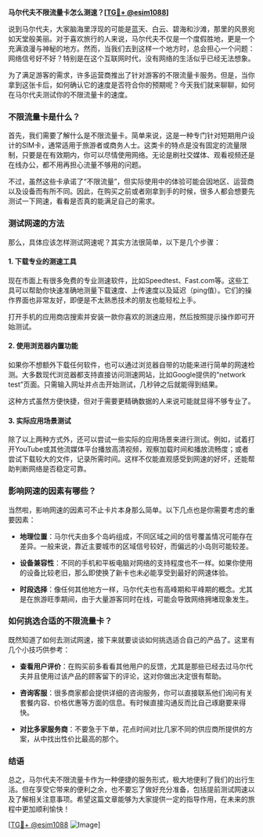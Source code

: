 **马尔代夫不限流量卡怎么测速？[[TG💪+ @esim1088](https://t.me/s/esim1088)]**

说到马尔代夫，大家脑海里浮现的可能是蓝天、白云、碧海和沙滩，那里的风景宛如天堂般美丽。对于喜欢旅行的人来说，马尔代夫不仅是一个度假胜地，更是一个充满浪漫与神秘的地方。然而，当我们去到这样一个地方时，总会担心一个问题：网络信号好不好？特别是在这个互联网时代，没有网络的生活似乎已经无法想象。

为了满足游客的需求，许多运营商推出了针对游客的不限流量卡服务。但是，当你拿到这张卡后，如何确认它的速度是否符合你的预期呢？今天我们就来聊聊，如何在马尔代夫测试你的不限流量卡的速度。

### 不限流量卡是什么？

首先，我们需要了解什么是不限流量卡。简单来说，这是一种专门针对短期用户设计的SIM卡，通常适用于旅游者或商务人士。这类卡的特点是没有固定的流量限制，只要是在有效期内，你可以尽情使用网络。无论是刷社交媒体、观看视频还是在线办公，都不用再担心流量不够用的问题。

不过，虽然这些卡承诺了“不限流量”，但实际使用中的体验可能会因地区、运营商以及设备而有所不同。因此，在购买之前或者刚拿到手的时候，很多人都会想要先测试一下网速，看看是否真的能满足自己的需求。

### 测试网速的方法

那么，具体应该怎样测试网速呢？其实方法很简单，以下是几个步骤：

#### 1. 下载专业的测速工具

现在市面上有很多免费的专业测速软件，比如Speedtest、Fast.com等。这些工具可以帮助你快速准确地测量下载速度、上传速度以及延迟（ping值）。它们的操作界面也非常友好，即便是不太熟悉技术的朋友也能轻松上手。

打开手机的应用商店搜索并安装一款你喜欢的测速应用，然后按照提示操作即可开始测试。

#### 2. 使用浏览器内置功能

如果你不想额外下载任何软件，也可以通过浏览器自带的功能来进行简单的网速检测。大多数现代浏览器都支持直接访问测速网站，比如Google提供的“network test”页面。只需输入网址并点击开始测试，几秒钟之后就能得到结果。

这种方式虽然方便快捷，但对于需要更精确数据的人来说可能就显得不够专业了。

#### 3. 实际应用场景测试

除了以上两种方式外，还可以尝试一些实际的应用场景来进行测试。例如，试着打开YouTube或其他流媒体平台播放高清视频，观察加载时间和播放流畅度；或者尝试下载较大的文件，记录所需时间。这样不仅能直观感受到网速的好坏，还能帮助判断网络是否稳定可靠。

### 影响网速的因素有哪些？

当然啦，影响网速的因素可不止卡片本身那么简单。以下几点也是你需要考虑的重要因素：

- **地理位置**：马尔代夫由多个岛屿组成，不同区域之间的信号覆盖情况可能存在差异。一般来说，靠近主要城市的区域信号较好，而偏远的小岛则可能较差。
  
- **设备兼容性**：不同的手机和平板电脑对网络的支持程度也不一样。如果你使用的设备比较老旧，那么即使换了新卡也未必能享受到最好的网速体验。

- **时段选择**：像任何其他地方一样，马尔代夫也有高峰期和平峰期的概念。尤其是在旅游旺季期间，由于大量游客同时在线，可能会导致网络拥堵现象发生。

### 如何挑选合适的不限流量卡？

既然知道了如何去测试网速，接下来就要谈谈如何挑选适合自己的产品了。这里有几个小技巧供参考：

- **查看用户评价**：在购买前多看看其他用户的反馈，尤其是那些已经去过马尔代夫并且使用过该产品的顾客留下的评论，这对你做出决定很有帮助。

- **咨询客服**：很多商家都会提供详细的咨询服务，你可以直接联系他们询问有关套餐内容、价格优惠等方面的信息。有时候直接沟通反而比自己琢磨要来得快。

- **对比多家服务商**：不要急于下单，花点时间对比几家不同的供应商所提供的方案，从中找出性价比最高的那个。

### 结语

总之，马尔代夫不限流量卡作为一种便捷的服务形式，极大地便利了我们的出行生活。但在享受它带来的便利之余，也不要忘了做好充分准备，包括提前测试网速以及了解相关注意事项。希望这篇文章能够为大家提供一定的指导作用，在未来的旅程中更加顺利愉快！

[[TG💪+ @esim1088](https://t.me/s/esim1088) ![Image](https://i.postimg.cc/4NQfJmqS/Snipaste-2025-05-13-00-14-12.png)]